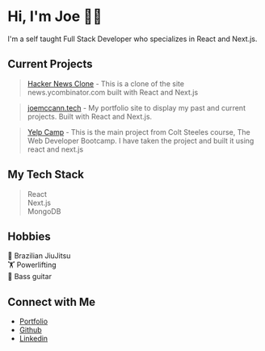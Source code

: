 # Hi, I'm Joe 👋🏻
I'm a self taught Full Stack Developer who specializes in React and Next.js.

## Current Projects <br/>
>  [Hacker News Clone](https://github.com/the-rabblerouser/hacknews) - This is a clone of the site news.ycombinator.com built with React and Next.js

>  [joemccann.tech](https://github.com/the-rabblerouser/portfolio) - My portfolio site to display my past and current projects. Built with React and Next.js.

>  [Yelp Camp](https://github.com/the-rabblerouser/yelpcamp-nextjs) - This is the main project from Colt Steeles course, The Web Developer Bootcamp. I have taken the project and built it using react and next.js


## My Tech Stack
> React <br/>
> Next.js <br/>
> MongoDB <br/>

## Hobbies
🥋 Brazilian JiuJitsu <br/>
🏋️ Powerlifting </br>
🎸 Bass guitar

## Connect with Me
- [Portfolio](https://joemccann.tech/) <br/>
- [Github](https://github.com/the-rabblerouser) <br/>
- [Linkedin](https://www.linkedin.com/in/joseph-mccann-77402a88/) <br/>
